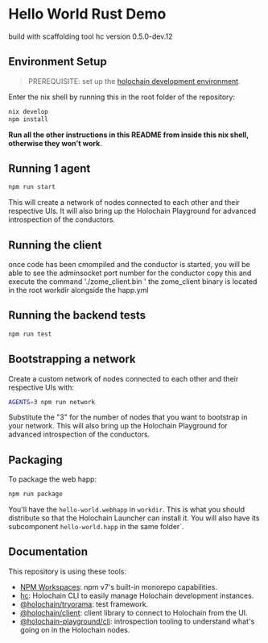 # Hello World Rust Demo

build with scaffolding tool hc version 0.5.0-dev.12

## Environment Setup

> PREREQUISITE: set up the [holochain development environment](https://developer.holochain.org/docs/install/).

Enter the nix shell by running this in the root folder of the repository: 

```bash
nix develop
npm install
```

**Run all the other instructions in this README from inside this nix shell, otherwise they won't work**.

## Running 1 agent
 
```bash
npm run start
```

This will create a network of nodes connected to each other and their respective UIs.
It will also bring up the Holochain Playground for advanced introspection of the conductors.

## Running the client
once code has been cmompiled and the conductor is started, you will be able to see the adminsocket port number for the conductor
copy this and execute the command './zome_client.bin <port>'
the zome_client binary is located in the root workdir alongside the happ.yml 

## Running the backend tests

```bash
npm run test
```

## Bootstrapping a network

Create a custom network of nodes connected to each other and their respective UIs with:

```bash
AGENTS=3 npm run network
```

Substitute the "3" for the number of nodes that you want to bootstrap in your network.
This will also bring up the Holochain Playground for advanced introspection of the conductors.

## Packaging

To package the web happ:
``` bash
npm run package
```

You'll have the `hello-world.webhapp` in `workdir`. This is what you should distribute so that the Holochain Launcher can install it.
You will also have its subcomponent `hello-world.happ` in the same folder`.

## Documentation

This repository is using these tools:
- [NPM Workspaces](https://docs.npmjs.com/cli/v7/using-npm/workspaces/): npm v7's built-in monorepo capabilities.
- [hc](https://github.com/holochain/holochain/tree/develop/crates/hc): Holochain CLI to easily manage Holochain development instances.
- [@holochain/tryorama](https://www.npmjs.com/package/@holochain/tryorama): test framework.
- [@holochain/client](https://www.npmjs.com/package/@holochain/client): client library to connect to Holochain from the UI.
- [@holochain-playground/cli](https://www.npmjs.com/package/@holochain-playground/cli): introspection tooling to understand what's going on in the Holochain nodes.
